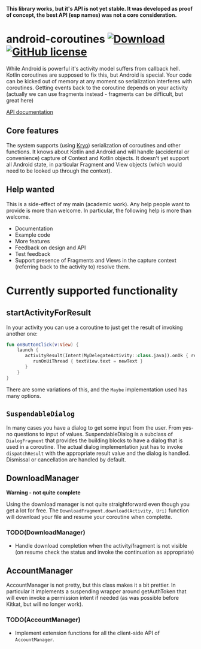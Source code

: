 **This library works, but it's API is not yet stable. It was developed as proof of concept, the best API (esp names) was not a core consideration.**

# android-coroutines [ ![Download](https://api.bintray.com/packages/pdvrieze/maven/android-coroutines/images/download.svg) ](https://bintray.com/pdvrieze/maven/android-coroutines/_latestVersion) [![GitHub license](https://img.shields.io/badge/license-Apache%20License%202.0-blue.svg?style=flat)](http://www.apache.org/licenses/LICENSE-2.0)
While Android is powerful it's activity model suffers from callback hell. Kotlin coroutines are supposed to fix this, but
Android is special. Your code can be kicked out of memory at any moment so serialization interferes with coroutines. 
Getting events back to the coroutine depends on your activity (actually we can use fragments instead - fragments can
be difficult, but great here)

[API documentation](https://pdvrieze.github.io/android-coroutines/android-coroutines/)

## Core features
The system supports (using [Kryo](https://github.com/EsotericSoftware/kryo)) serialization of 
coroutines and other functions. It knows about Kotlin and Android and will handle (accidental or 
convenience) capture of Context and Kotlin objects. It doesn't yet support all
Android state, in particular Fragment and View objects (which would need to be looked up through the
context).  

## Help wanted
This is a side-effect of my main (academic work). Any help people want to provide is more than
welcome. In particular, the following help is more than welcome.
- Documentation
- Example code
- More features
- Feedback on design and API
- Test feedback
- Support presence of Fragments and Views in the capture context (referring back to the activity to)
  resolve them.

# Currently supported functionality
## startActivityForResult
In your activity you can use a coroutine to just get the result of invoking another one:

```kotlin
fun onButtonClick(v:View) {
    launch {
       activityResult(Intent(MyDelegateActivity::class.java)).onOk { resultIntent ->
          runOnUiThread { textView.text = newText }
       }
    }
}
```

There are some variations of this, and the `Maybe` implementation used has many options.

## `SuspendableDialog`
In many cases you have a dialog to get some input from the user. From yes-no questions to input of values. SuspendableDialog is
a subclass of `DialogFragment` that provides the building blocks to have a dialog that is used in a coroutine. The actual dialog
implementation just has to invoke `dispatchResult` with the appropriate result value and the dialog is handled. Dismissal or
cancellation are handled by default.

## DownloadManager
**Warning - not quite complete**

Using the download manager is not quite straightforward even though you get a lot for free. The `DownloadFragment.download(Activity, Uri)` 
function will download your file and resume your coroutine when complette.

### TODO(DownloadManager)
- Handle download completion when the activity/fragment is not visible (on resume check the status and invoke the continuation
  as appropriate)
  
## AccountManager
AccountManager is not pretty, but this class makes it a bit prettier. In particular it implements a suspending wrapper
around getAuthToken that will even invoke a permission intent if needed (as was possible before Kitkat, but will no longer work).

### TODO(AccountManager)
- Implement extension functions for all the client-side API of `AccountManager`.

